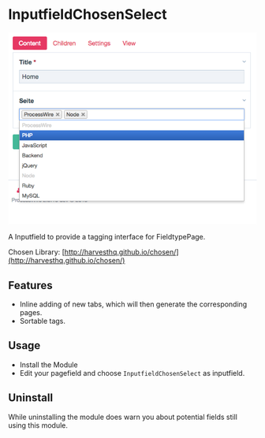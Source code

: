 # InputfieldChosenSelect

!["Screenshot showing the interface of InputfieldChosenSelect"](https://github.com/LostKobrakai/InputfieldChosenSelect/raw/master/screen.png)

A Inputfield to provide a tagging interface for FieldtypePage.

Chosen Library: [http://harvesthq.github.io/chosen/](http://harvesthq.github.io/chosen/)

## Features

- Inline adding of new tabs, which will then generate the corresponding pages.
- Sortable tags.

## Usage

- Install the Module
- Edit your pagefield and choose `InputfieldChosenSelect` as inputfield.

## Uninstall

While uninstalling the module does warn you about potential fields still using this module.
